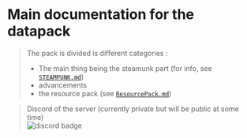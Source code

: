 # Main documentation for the datapack

> The pack is divided is different categories :
>
> - The main thing being the steamunk part (for info, see [`STEAMPUNK.md`](https://github.com/Raphoulfifou/SteamPunk-DP-main/blob/main/docs/STEAMPUNK.md))
> - advancements
> - the resource pack (see [`ResourcePack.md`](docs/ResourcePack.md))

> Discord of the server (currently private but will be public at some time)
> \
> ![discord badge](https://img.shields.io/discord/973614901899694150?color=%236666cc&label=DISCORD&style=for-the-badge)

